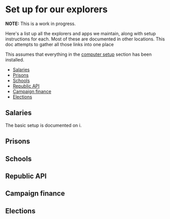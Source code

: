 # Set up for our explorers

**NOTE:** This is a work in progress.

Here's a list up all the explorers and apps we maintain, along with setup instructions for each. Most of these are documented in other locations. This doc attempts to gather all those links into one place

This assumes that everything in the [computer setup](computer-setup.md) section has been installed.

<!-- START doctoc generated TOC please keep comment here to allow auto update -->
<!-- DON'T EDIT THIS SECTION, INSTEAD RE-RUN doctoc TO UPDATE -->


- [Salaries](#salaries)
- [Prisons](#prisons)
- [Schools](#schools)
- [Republic API](#republic-api)
- [Campaign finance](#campaign-finance)
- [Elections](#elections)

<!-- END doctoc generated TOC please keep comment here to allow auto update -->

## Salaries

The basic setup is documented on i.

## Prisons

## Schools

## Republic API

## Campaign finance

## Elections


